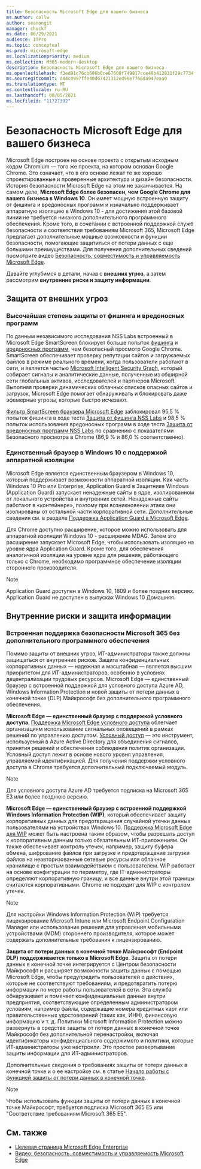 ```yaml
---
title: Безопасность Microsoft Edge для вашего бизнеса
ms.author: collw
author: seanongit
manager: chuckf
ms.date: 06/29/2021
audience: ITPro
ms.topic: conceptual
ms.prod: microsoft-edge
ms.localizationpriority: medium
ms.collection: M365-modern-desktop
description: Безопасность Microsoft Edge для вашего бизнеса
ms.openlocfilehash: f3ed91c76cb686b0ce67608f749817cce48b412831f29c7734fa0eec06694dd5
ms.sourcegitcommit: d44c0997ffe40d67421312ed96e7766da947eaa0
ms.translationtype: MT
ms.contentlocale: ru-RU
ms.lasthandoff: 08/05/2021
ms.locfileid: "11727392"
---
```

# <a name="microsoft-edge-security-for-your-business"></a>Безопасность Microsoft Edge для вашего бизнеса

Microsoft Edge построен на основе проекта с открытым исходным кодом Chromium — того же проекта, на котором основан Google Chrome. Это означает, что в его основе лежат те же хорошо спроектированные и проверенные архитектура и дизайн безопасности. История безопасности Microsoft Edge на этом не заканчивается. На самом деле, **Microsoft Edge более безопасен, чем Google Chrome для вашего бизнеса в Windows 10**. Он имеет мощную встроенную защиту от фишинга и вредоносных программ и изначально поддерживает аппаратную изоляцию в Windows 10 - для достижения этой базовой линии не требуется никакого дополнительного программного обеспечения. Кроме того, в сочетании с встроенной поддержкой служб безопасности и соответствия требованиям Microsoft 365, Microsoft Edge предлагает дополнительные мощные возможности и функции безопасности, помогающие защититься от потери данных с еще большими преимуществами. Для получения дополнительных сведений посмотрите видео [Безопасность, совместимость и управляемость Microsoft Edge](microsoft-edge-video-security-compatibility-manageability.md).

Давайте углубимся в детали, начав с **внешних угроз**, а затем рассмотрим **внутренние риски и защиту информации**.

## <a name="external-threat-protection"></a>Защита от внешних угроз

### <a name="highest-rated-protection-against-phishing-and-malware"></a>Высочайшая степень защиты от фишинга и вредоносных программ

По данным независимого исследования NSS Labs встроенный в Microsoft Edge SmartScreen блокирует больше попыток [фишинга](https://query.prod.cms.rt.microsoft.com/cms/api/am/binary/RWASN1) и [вредоносных программ](https://query.prod.cms.rt.microsoft.com/cms/api/am/binary/RWANMW), чем безопасный просмотр Google Chrome. SmartScreen обеспечивает проверку репутации сайтов и загружаемых файлов в режиме реального времени, когда пользователи работают в сети, и является частью [Microsoft Intelligent Security Graph](https://www.microsoft.com/microsoft-365/windows/intelligent-security), который собирает сигналы и аналитические данные, полученные из обширной сети глобальных активов, исследователей и партнеров Microsoft. Выполняя проверки динамических облачных списков опасных сайтов и загрузок, Microsoft Edge помогает обнаруживать и блокировать даже эфемерные угрозы, которые быстро исчезают.  

[Фильтр SmartScreen браузера Microsoft Edge](//DeployEdge/microsoft-edge-security-smartscreen) заблокировал 95,5 % попыток фишинга в ходе теста [Защита от фишинга NSS Labs](https://query.prod.cms.rt.microsoft.com/cms/api/am/binary/RWASN1) и 98,5 % попыток использования вредоносных программ в ходе теста [Защита от вредоносных программ NSS Labs](https://query.prod.cms.rt.microsoft.com/cms/api/am/binary/RWANMW) по сравнению с показателями Безопасного просмотра в Chrome (86,9 % и 86,0 % соответственно).

### <a name="the-only-browser-on-windows-10-that-natively-supports-hardware-isolation"></a>Единственный браузер в Windows 10 с поддержкой аппаратной изоляции

Microsoft Edge является единственным браузером в Windows 10, который поддерживает возможности аппаратной изоляции. Как часть Windows 10 Pro или Enterprise, Application Guard в Защитнике Windows (Application Guard) запускает ненадежные сайты в ядре, изолированном от локального устройства и внутренних сетей. Ненадежные сайты работают в «контейнере», поэтому при возникновении атаки они изолированы от остальной части корпоративной сети. Дополнительные сведения см. в разделе [Поддержка Application Guard в Microsoft Edge](./microsoft-edge-security-windows-defender-application-guard.md).

Для Chrome доступно расширение, которое можно использовать для аппаратной изоляции Windows 10 - расширение MDAG. Затем это расширение запускает Microsoft Edge, чтобы использовать изоляцию на уровне ядра Application Guard. Кроме того, для обеспечения аналогичной изоляции на уровне ядра для решения, работающего только с Chrome, необходимо программное обеспечение изоляции стороннего производителя.

> [!NOTE]
> Application Guard доступен в Windows 10, 1809 и более поздних версиях. Application Guard не доступен в выпусках Windows 10 Домашняя.

## <a name="internal-risks-and-information-protection"></a>Внутренние риски и защита информации

### <a name="native-support-for-microsoft-365-security-without-additional-software"></a>Встроенная поддержка безопасности Microsoft 365 без дополнительного программного обеспечения

Помимо защиты от внешних угроз, ИТ-администраторы также должны защищаться от внутренних рисков. Защита конфиденциальных корпоративных данных — надежная и масштабная — является высшим приоритетом для ИТ-администраторов, особенно в условиях децентрализации трудовых ресурсов. Microsoft Edge — единственный браузер с встроенной поддержкой для условного доступа Azure AD, Windows Information Protection и новой защиты от потери данных в конечной точке (DLP) Майкрософт без дополнительного программного обеспечения.

**Microsoft Edge — единственный браузер с поддержкой условного доступа**. [Поддержка Microsoft Edge условного доступа](ms-edge-security-conditional-access.md) облегчает организациям использование сигнальных оповещений в рамках решений по управлению доступом. [Условный доступ](/azure/active-directory/conditional-access/overview) — это инструмент, используемый в Azure Active Directory для объединения сигналов, принятия решений и обеспечения соблюдения политик организации. Условный доступ лежит в основе нового уровня управления, управляемой идентификацией. Для получения поддержки условного доступа в Chrome требуется дополнительный подключаемый модуль.

> [!NOTE]
> Для условного доступа Azure AD требуется подписка на Microsoft 365 E3 или более позднюю версию.

**Microsoft Edge — единственный браузер с встроенной поддержкой Windows Information Protection (WIP)**, который обеспечивает защиту корпоративных данных для предотвращения случайной утечки данных пользователями на устройствах Windows 10. [Поддержка Microsoft Edge для WIP](./microsoft-edge-security-windows-information-protection.md) может быть настроена таким образом, чтобы разрешать доступ к корпоративным данным только обязательным ИТ-приложениям. Он также обеспечивает контроль утечек, например, защиту буфера обмена, шифрование файлов при загрузке и предотвращение загрузки файлов на неавторизованные сетевые ресурсы или облачное хранилище с простым взаимодействием с пользователем. WIP работает на основе конфигурации по периметру, где IT-администраторы определяют корпоративную границу, и все данные внутри этой границы считаются корпоративными. Chrome не подходит для WIP с контролем утечек.

> [!NOTE]
> Для настройки Windows Information Protection (WIP) требуется лицензирование Microsoft Intune или Microsoft Endpoint Configuration Manager или использование решения для управления мобильными устройствами (MDM) стороннего производителя, которое может содержать дополнительные требования к лицензированию.

**Защита от потери данных в конечной точке Майкрософт (Endpoint DLP) поддерживается только в Microsoft Edge**. Защита от потери данных в конечной точке интегрируется с Центром безопасности Майкрософт и расширяет возможности защиты данных с помощью Microsoft Edge, чтобы предупредить пользователей о действиях, которые не соответствуют требованиям, и предотвратить потерю информации по мере работы пользователей в сети. Эта служба обнаруживает и помечает конфиденциальные данные внутри предприятия, соответствующие определенным администратором условиям, например файлы, содержащие номера кредитных карт или правительственных удостоверений (таких как, ИНН), финансовую информацию и т. д. Политики Microsoft Information Protection можно развернуть в средстве защиты от потери данных в конечной точке Майкрософт без дополнительной перенастройки, включая идентификаторы конфиденциального содержимого и политики, которые ИТ-администраторы уже настроили. Это простое развертывание защиты информации для ИТ-администраторов.

Дополнительные сведения о требованиях защиты от потери данных в конечной точке и о ее настройке см. в статье [Начало работы с функцией защиты от потери данных в конечной точке](/microsoft-365/compliance/endpoint-dlp-getting-started?preserve-view=true&view=o365-worldwide).

> [!NOTE]
> Чтобы использовать функции защиты от потери данных в конечной точке Майкрософт, требуется подписка Microsoft 365 E5 или "Соответствие требованиям Microsoft 365 E5".

## <a name="see-also"></a>См. также

- [Целевая страница Microsoft Edge Enterprise](https://aka.ms/EdgeEnterprise)
- [Видео: безопасность, совместимость и управляемость Microsoft Edge](microsoft-edge-video-security-compatibility-manageability.md)